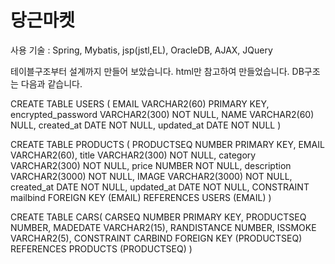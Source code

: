 # 당근마켓

사용 기술 : 
Spring, Mybatis, jsp(jstl,EL), OracleDB, AJAX, JQuery


테이블구조부터 설계까지 만들어 보았습니다.
html만 참고하여 만들었습니다.
DB구조는 다음과 같습니다.





CREATE TABLE USERS (
EMAIL VARCHAR2(60) PRIMARY KEY,
encrypted_password VARCHAR2(300) NOT NULL,
NAME VARCHAR2(60) NULL,
created_at DATE NOT NULL,
updated_at DATE NOT NULL
)

CREATE TABLE PRODUCTS (
PRODUCTSEQ NUMBER PRIMARY KEY,
EMAIL VARCHAR2(60),
title VARCHAR2(300) NOT NULL,
category VARCHAR2(300) NOT NULL,
price NUMBER NOT NULL,
description VARCHAR2(3000) NOT NULL,
IMAGE VARCHAR2(3000) NOT NULL,
created_at DATE NOT NULL,
updated_at DATE NOT NULL,
 CONSTRAINT mailbind
    FOREIGN KEY (EMAIL)
    REFERENCES USERS (EMAIL)
)

CREATE TABLE CARS(
CARSEQ NUMBER PRIMARY KEY,
PRODUCTSEQ NUMBER,
MADEDATE VARCHAR2(15),
RANDISTANCE NUMBER,
ISSMOKE VARCHAR2(5),
 CONSTRAINT CARBIND
    FOREIGN KEY (PRODUCTSEQ)
    REFERENCES PRODUCTS (PRODUCTSEQ)
)
